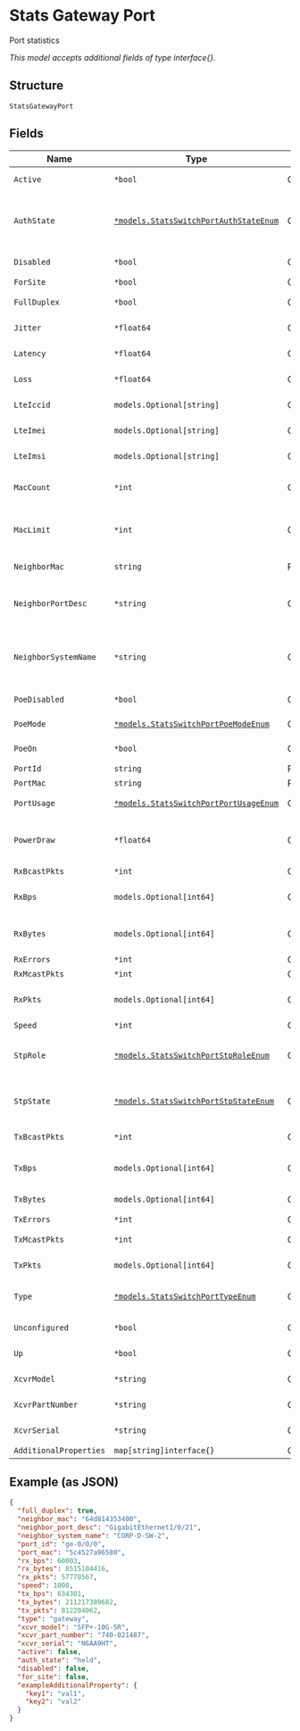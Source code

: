 
# Stats Gateway Port

Port statistics

*This model accepts additional fields of type interface{}.*

## Structure

`StatsGatewayPort`

## Fields

| Name | Type | Tags | Description |
|  --- | --- | --- | --- |
| `Active` | `*bool` | Optional | Indicates if interface is active/inactive |
| `AuthState` | [`*models.StatsSwitchPortAuthStateEnum`](../../doc/models/stats-switch-port-auth-state-enum.md) | Optional | if `up`==`true` and has Authenticator role. enum: `authenticated`, `authenticating`, `held`, `init` |
| `Disabled` | `*bool` | Optional | Indicates if interface is disabled |
| `ForSite` | `*bool` | Optional | - |
| `FullDuplex` | `*bool` | Optional | Indicates full or half duplex |
| `Jitter` | `*float64` | Optional | Last sampled jitter of the interface |
| `Latency` | `*float64` | Optional | Last sampled latency of the interface |
| `Loss` | `*float64` | Optional | Last sampled loss of the interface |
| `LteIccid` | `models.Optional[string]` | Optional | LTE ICCID value, Check for null/empty |
| `LteImei` | `models.Optional[string]` | Optional | LTE IMEI value, Check for null/empty |
| `LteImsi` | `models.Optional[string]` | Optional | LTE IMSI value, Check for null/empty |
| `MacCount` | `*int` | Optional | Number of mac addresses in the forwarding table |
| `MacLimit` | `*int` | Optional | Limit on number of dynamically learned macs<br>**Constraints**: `>= 0` |
| `NeighborMac` | `string` | Required | chassis identifier of the chassis type listed |
| `NeighborPortDesc` | `*string` | Optional | Description supplied by the system on the interface E.g. "GigabitEthernet2/0/39" |
| `NeighborSystemName` | `*string` | Optional | Name supplied by the system on the interface E.g. neighbor system name E.g. "Kumar-Acc-SW.mist.local" |
| `PoeDisabled` | `*bool` | Optional | Is the POE configured not be disabled. |
| `PoeMode` | [`*models.StatsSwitchPortPoeModeEnum`](../../doc/models/stats-switch-port-poe-mode-enum.md) | Optional | enum: `802.3af`, `802.3at`, `802.3bt` |
| `PoeOn` | `*bool` | Optional | Is the device attached to POE |
| `PortId` | `string` | Required | - |
| `PortMac` | `string` | Required | Interface mac address |
| `PortUsage` | [`*models.StatsSwitchPortPortUsageEnum`](../../doc/models/stats-switch-port-port-usage-enum.md) | Optional | gateway port usage. enum: `lan` |
| `PowerDraw` | `*float64` | Optional | Amount of power being used by the interface at the time the command is executed. Unit in watts. |
| `RxBcastPkts` | `*int` | Optional | Broadcast input packets |
| `RxBps` | `models.Optional[int64]` | Optional | Rate of receiving traffic, bits/seconds, last known |
| `RxBytes` | `models.Optional[int64]` | Optional | Amount of traffic received since connection |
| `RxErrors` | `*int` | Optional | Input errors |
| `RxMcastPkts` | `*int` | Optional | Multicast input packets |
| `RxPkts` | `models.Optional[int64]` | Optional | Amount of packets received since connection |
| `Speed` | `*int` | Optional | Port speed |
| `StpRole` | [`*models.StatsSwitchPortStpRoleEnum`](../../doc/models/stats-switch-port-stp-role-enum.md) | Optional | if `up`==`true`. enum: `alternate`, `backup`, `designated`, `root`, `root-prevented` |
| `StpState` | [`*models.StatsSwitchPortStpStateEnum`](../../doc/models/stats-switch-port-stp-state-enum.md) | Optional | if `up`==`true`. enum: `blocking`, `disabled`, `forwarding`, `learning`, `listening` |
| `TxBcastPkts` | `*int` | Optional | Broadcast output packets |
| `TxBps` | `models.Optional[int64]` | Optional | Rate of transmitting traffic, bits/seconds, last known |
| `TxBytes` | `models.Optional[int64]` | Optional | Amount of traffic sent since connection |
| `TxErrors` | `*int` | Optional | Output errors |
| `TxMcastPkts` | `*int` | Optional | Multicast output packets |
| `TxPkts` | `models.Optional[int64]` | Optional | Amount of packets sent since connection |
| `Type` | [`*models.StatsSwitchPortTypeEnum`](../../doc/models/stats-switch-port-type-enum.md) | Optional | device type. enum: `ap`, `ble`, `gateway`, `mxedge`, `nac`, `switch` |
| `Unconfigured` | `*bool` | Optional | Indicates if interface is unconfigured |
| `Up` | `*bool` | Optional | Indicates if interface is up |
| `XcvrModel` | `*string` | Optional | Optic Slot ModelName, Check for null/empty |
| `XcvrPartNumber` | `*string` | Optional | Optic Slot Partnumber, Check for null/empty |
| `XcvrSerial` | `*string` | Optional | Optic Slot SerialNumber, Check for null/empty |
| `AdditionalProperties` | `map[string]interface{}` | Optional | - |

## Example (as JSON)

```json
{
  "full_duplex": true,
  "neighbor_mac": "64d814353400",
  "neighbor_port_desc": "GigabitEthernet1/0/21",
  "neighbor_system_name": "CORP-D-SW-2",
  "port_id": "ge-0/0/0",
  "port_mac": "5c4527a96580",
  "rx_bps": 60003,
  "rx_bytes": 8515104416,
  "rx_pkts": 57770567,
  "speed": 1000,
  "tx_bps": 634301,
  "tx_bytes": 211217389682,
  "tx_pkts": 812204062,
  "type": "gateway",
  "xcvr_model": "SFP+-10G-SR",
  "xcvr_part_number": "740-021487",
  "xcvr_serial": "N6AA9HT",
  "active": false,
  "auth_state": "held",
  "disabled": false,
  "for_site": false,
  "exampleAdditionalProperty": {
    "key1": "val1",
    "key2": "val2"
  }
}
```


